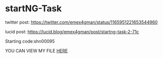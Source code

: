 # startNG-Task

twitter post: https://twitter.com/emex4gman/status/1165951221653544960


lucid post: https://lucid.blog/emex4gman/post/startng-task-2-71c

Starting code:shn00095

YOU CAN VIEW MY FILE <a href="https://emex4gman.github.io/startNG-Task/">HERE</a>
